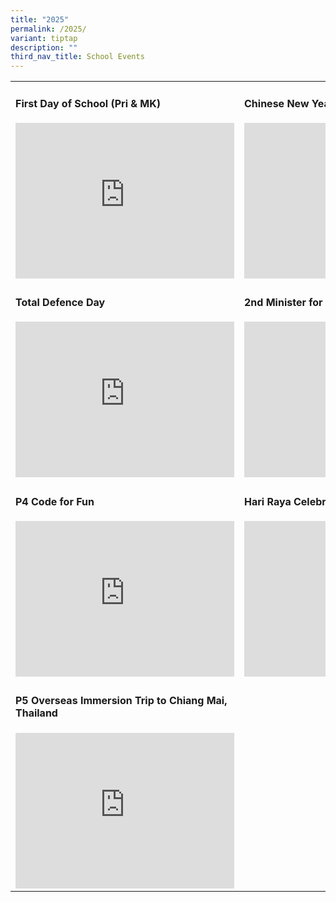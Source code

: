 ```yaml
---
title: "2025"
permalink: /2025/
variant: tiptap
description: ""
third_nav_title: School Events
---
```

<table style="minWidth: 50px">
<colgroup>
<col>
<col>
</colgroup>
<tbody>
<tr>
<td rowspan="1" colspan="1">
<h4>First Day of School (Pri &amp; MK)</h4>
<div class="iframe-wrapper">
<iframe height="249" width="350" allowfullscreen="true" frameborder="0" src="https://docs.google.com/presentation/d/e/2PACX-1vQS0kVXYEprREHu7hh_HdAqoOO82_yDkrsOkqescEYkaJZyKU56M_i_CtjkGAqrL7E_SV0q_6bqLbjz/pubembed?start=true&amp;loop=true&amp;delayms=3000"></iframe>
</div>
</td>
<td rowspan="1" colspan="1">
<h4>Chinese New Year Celebration</h4>
<div class="iframe-wrapper">
<iframe height="249" width="350" allowfullscreen="true" frameborder="0" src="https://docs.google.com/presentation/d/e/2PACX-1vSezLqOEu8QZqrwCcX2YCQjwqbKLNLx1189naKyYeM_uwpxrhL4D-6jbNc8mXHlqu7Qa-0bPR9YP8dM/pubembed?start=true&amp;loop=true&amp;delayms=3000"></iframe>
</div>
</td>
</tr>
<tr>
<td rowspan="1" colspan="1">
<h4>Total Defence Day</h4>
<p></p>
<div class="iframe-wrapper">
<iframe height="249" width="350" allowfullscreen="true" frameborder="0" src="https://docs.google.com/presentation/d/e/2PACX-1vRQ_gmcAd5BZCMm0vrRHh9iMyrQdVBRz0o5avMXt62J_vTuZ8ypv7UFKVID0BBGPNQyKHtdnpYtp2VO/pubembed?start=true&amp;loop=true&amp;delayms=3000"></iframe>
</div>
</td>
<td rowspan="1" colspan="1">
<h4>2nd Minister for Education Visit</h4>
<div class="iframe-wrapper">
<iframe height="249" width="350" allowfullscreen="true" frameborder="0" src="https://docs.google.com/presentation/d/e/2PACX-1vTiXHKr1YJpoC2-x1c3ulnvtfjBM_MxpXmx6qR8hOEZkeeB3W5EE-x1XuLvMvAhQM984FWEqe7DgdTQ/pubembed?start=true&amp;loop=true&amp;delayms=3000"></iframe>
</div>
</td>
</tr>
<tr>
<td rowspan="1" colspan="1">
<h4>P4 Code for Fun</h4>
<div class="iframe-wrapper">
<iframe height="249" width="350" allowfullscreen="true" frameborder="0" src="https://docs.google.com/presentation/d/e/2PACX-1vQzNqgFd6VEyYrQ8AxhdiPvhoNFdQa2m7Ose1lnK7MWO4OuG5Uk5ZDY9MhE2_AOUUw87UJuJsHvBm34/pubembed?start=true&amp;loop=true&amp;delayms=3000"></iframe>
</div>
</td>
<td rowspan="1" colspan="1">
<h4>Hari Raya Celebration</h4>
<div class="iframe-wrapper">
<iframe height="249" width="350" allowfullscreen="true" frameborder="0" src="https://docs.google.com/presentation/d/e/2PACX-1vRyOnpqs_-8uAI-JlzlZ5uspxmOEwdz8aWcTcuJb-bJiHsvQ2m6CG4YCkli7ZELEn1DFzG3mmyz8i4q/pubembed?start=true&amp;loop=true&amp;delayms=3000"></iframe>
</div>
</td>
</tr>
<tr>
<td rowspan="1" colspan="1">
<h4>P5 Overseas Immersion Trip to Chiang Mai, Thailand</h4>
<div class="iframe-wrapper">
<iframe height="249" width="350" allowfullscreen="true" frameborder="0" src="https://docs.google.com/presentation/d/e/2PACX-1vQ4-_Abye4yVSS4Jr11736nbxfVpO2XwxkjuX7NWb_AnBFJxnJ3KHTnnRSfGHeTf7PWmrENBtADcWmg/pubembed?start=false&amp;loop=false&amp;delayms=3000"></iframe>
</div>
</td>
<td rowspan="1" colspan="1">
<p></p>
</td>
</tr>
</tbody>
</table>
<p></p>
<p></p>